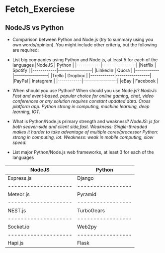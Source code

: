 # Fetch_Exerciese

## NodeJS vs Python
- Comparison between Python and Node.js (try to summary using you own words/opinion). You might include other criteria, but the following are required:
+ List big companies using Python and Node.js, at least 5 for each of the languages
|NodeJS      |       Python    |
|------------|-----------------|
|Netflix     |       Spotify   |
|------------|-----------------|
|Linkedin    |       Quora     |
|------------|-----------------|
|Trello      |       Dropbox   |
|------------|-----------------|
|PayPal      |       Instagram |
|------------|-----------------|
|eBay        |       Facebook  |

+ When should you use Python? When should you use Node.js?
 *NodeJs Fast and event-based, popular choice for online gaming, chat, video conferences or any solution requires constant updated data. Cross platform app.*
 *Python strong in computing, machine learning, deep learning, IOT.*


+ What is Python/Node.js primary strength and weakness?
 *NodeJS: js for both seaver-side and client side,fast. Weakness: Single-threaded makes it harder to take advantage of multiple cores/processor*
 *Python: strong in computing, iot. Weakness: weak in mobile computing, slow speed.*

+ List major Python/Node.js web frameworks, at least 3 for each of the languages

|NodeJS              |       Python    |
|--------------------|-----------------|
|Express.js          |       Django    |
|--------------------|-----------------|
|Meteor.js           |       Pyramid   |
|--------------------|-----------------|
|NEST.js             |       TurboGears|
|--------------------|-----------------|
|Socket.io           |       Web2py    |
|--------------------|-----------------|
|Hapi.js             |       Flask     |


